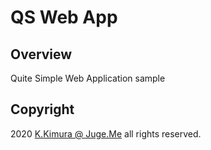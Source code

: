 # QS Web App

## Overview

Quite Simple Web Application sample


## Copyright

2020 [K.Kimura @ Juge.Me](https://github.com/dotnsf) all rights reserved.

